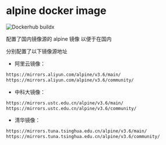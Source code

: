 # alpine docker image

![Dockerhub buildx](https://github.com/ryjer/docker-alpine/workflows/Dockerhub%20buildx/badge.svg)

配置了国内镜像源的 alpine 镜像
以便于在国内

分别配置了以下镜像源地址
- 阿里云镜像：
```bash
https://mirrors.aliyun.com/alpine/v3.6/main/
https://mirrors.aliyun.com/alpine/v3.6/community/
```
- 中科大镜像：
```bash
https://mirrors.ustc.edu.cn/alpine/v3.6/main/
https://mirrors.ustc.edu.cn/alpine/v3.6/community/
```
- 清华镜像：
```bash
https://mirrors.tuna.tsinghua.edu.cn/alpine/v3.6/main/
https://mirrors.tuna.tsinghua.edu.cn/alpine/v3.6/community/
```
